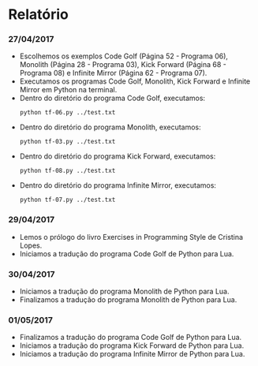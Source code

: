 # Relatório #

### 27/04/2017 ###

- Escolhemos os exemplos Code Golf (Página 52 - Programa 06), Monolith (Página 28 - Programa 03), Kick Forward (Página 68 - Programa 08) e Infinite Mirror (Página 62 - Programa 07).
- Executamos os programas Code Golf, Monolith, Kick Forward e Infinite Mirror em Python na terminal.
- Dentro do diretório do programa Code Golf, executamos:
	```
	python tf-06.py ../test.txt
	```
- Dentro do diretório do programa Monolith, executamos:
	```
	python tf-03.py ../test.txt
	```
- Dentro do diretório do programa Kick Forward, executamos:
	```
	python tf-08.py ../test.txt
	```
- Dentro do diretório do programa Infinite Mirror, executamos:
	```
	python tf-07.py ../test.txt
	```

### 29/04/2017 ###

- Lemos o prólogo do livro Exercises in Programming Style de Cristina Lopes.
- Iniciamos a tradução do programa Code Golf de Python para Lua.

### 30/04/2017 ###

- Iniciamos a tradução do programa Monolith de Python para Lua.
- Finalizamos a tradução do programa Monolith de Python para Lua.

### 01/05/2017 ###

- Finalizamos a tradução do programa Code Golf de Python para Lua.
- Iniciamos a tradução do programa Kick Forward de Python para Lua.
- Iniciamos a tradução do programa Infinite Mirror de Python para Lua.
